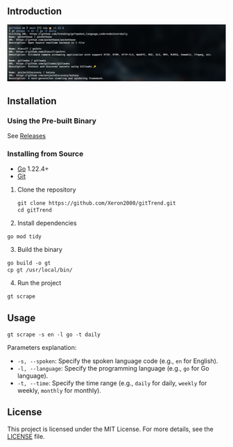 ## Introduction

![gt](https://raw.githubusercontent.com/Xeron2000/gitTrend/main/gt.png)

## Installation

### Using the Pre-built Binary

See [Releases](https://github.com/Xeron2000/gitTrend/releases)

### Installing from Source

- [Go](https://golang.org/dl/) 1.22.4+
- [Git](https://git-scm.com/downloads)

1. Clone the repository

   ```
   git clone https://github.com/Xeron2000/gitTrend.git
   cd gitTrend
   ```

2. Install dependencies

```
go mod tidy
```

3.  Build the binary

```
go build -o gt
cp gt /usr/local/bin/
```
4.  Run the project

```
gt scrape
```

## Usage

```
gt scrape -s en -l go -t daily
```

Parameters explanation:

- `-s, --spoken`: Specify the spoken language code (e.g., `en` for English).
- `-l, --language`: Specify the programming language (e.g., `go` for Go language).
- `-t, --time`: Specify the time range (e.g., `daily` for daily, `weekly` for weekly, `monthly` for monthly).

## License

This project is licensed under the MIT License. For more details, see the [LICENSE](LICENSE) file.
